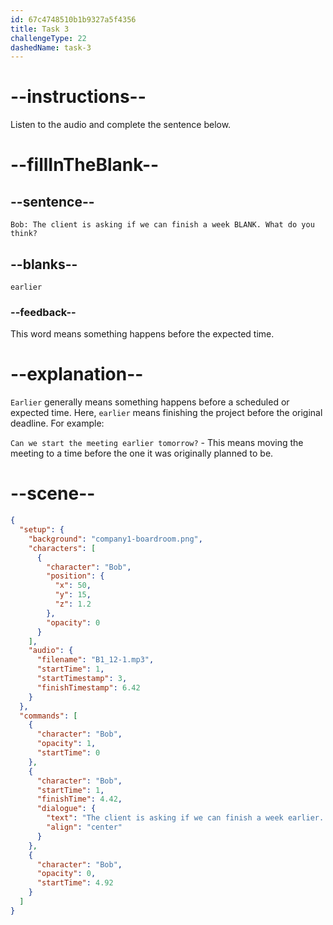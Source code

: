```yaml
---
id: 67c4748510b1b9327a5f4356
title: Task 3
challengeType: 22
dashedName: task-3
---
```


<!-- (Audio) Bob: The client is asking if we can finish a week earlier. What do you think? -->

# --instructions--

Listen to the audio and complete the sentence below.

# --fillInTheBlank--

## --sentence--

`Bob: The client is asking if we can finish a week BLANK. What do you think?`

## --blanks--

`earlier`

### --feedback--

This word means something happens before the expected time.

# --explanation--

`Earlier` generally means something happens before a scheduled or expected time. Here, `earlier` means finishing the project before the original deadline. For example:

`Can we start the meeting earlier tomorrow?` - This means moving the meeting to a time before the one it was originally planned to be.

# --scene--

```json
{
  "setup": {
    "background": "company1-boardroom.png",
    "characters": [
      {
        "character": "Bob",
        "position": {
          "x": 50,
          "y": 15,
          "z": 1.2
        },
        "opacity": 0
      }
    ],
    "audio": {
      "filename": "B1_12-1.mp3",
      "startTime": 1,
      "startTimestamp": 3,
      "finishTimestamp": 6.42
    }
  },
  "commands": [
    {
      "character": "Bob",
      "opacity": 1,
      "startTime": 0
    },
    {
      "character": "Bob",
      "startTime": 1,
      "finishTime": 4.42,
      "dialogue": {
        "text": "The client is asking if we can finish a week earlier. What do you think?",
        "align": "center"
      }
    },
    {
      "character": "Bob",
      "opacity": 0,
      "startTime": 4.92
    }
  ]
}
```
